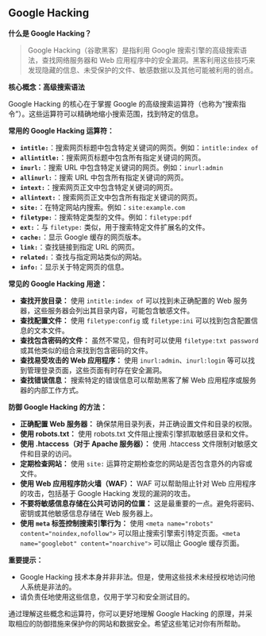 ## Google Hacking

**什么是 Google Hacking？**

>Google Hacking（谷歌黑客）是指利用 Google 搜索引擎的高级搜索语法，查找网络服务器和 Web 应用程序中的安全漏洞。黑客利用这些技巧来发现隐藏的信息、未受保护的文件、敏感数据以及其他可能被利用的弱点。

**核心概念：高级搜索语法**

Google Hacking 的核心在于掌握 Google 的高级搜索运算符（也称为“搜索指令”）。这些运算符可以精确地缩小搜索范围，找到特定的信息。

**常用的 Google Hacking 运算符：**

- **`intitle:`**：搜索网页标题中包含特定关键词的网页。例如：`intitle:index of`
- **`allintitle:`**：搜索网页标题中包含所有指定关键词的网页。
- **`inurl:`**：搜索 URL 中包含特定关键词的网页。例如：`inurl:admin`
- **`allinurl:`**：搜索 URL 中包含所有指定关键词的网页。
- **`intext:`**：搜索网页正文中包含特定关键词的网页。
- **`allintext:`**：搜索网页正文中包含所有指定关键词的网页。
- **`site:`**：在特定网站内搜索。例如：`site:example.com`
- **`filetype:`**：搜索特定类型的文件。例如：`filetype:pdf`
- **`ext:`**：与 `filetype:` 类似，用于搜索特定文件扩展名的文件。
- **`cache:`**：显示 Google 缓存的网页版本。
- **`link:`**：查找链接到指定 URL 的网页。
- **`related:`**：查找与指定网站类似的网站。
- **`info:`**：显示关于特定网页的信息。

**常见的 Google Hacking 用途：**

- **查找开放目录：** 使用 `intitle:index of` 可以找到未正确配置的 Web 服务器，这些服务器会列出其目录内容，可能包含敏感文件。
- **查找配置文件：** 使用 `filetype:config` 或 `filetype:ini` 可以找到包含配置信息的文本文件。
- **查找包含密码的文件：** 虽然不常见，但有时可以使用 `filetype:txt password` 或其他类似的组合来找到包含密码的文件。
- **查找易受攻击的 Web 应用程序：** 使用 `inurl:admin`、`inurl:login` 等可以找到管理登录页面，这些页面有时存在安全漏洞。
- **查找错误信息：** 搜索特定的错误信息可以帮助黑客了解 Web 应用程序或服务器的内部工作方式。

**防御 Google Hacking 的方法：**

- **正确配置 Web 服务器：** 确保禁用目录列表，并正确设置文件和目录的权限。
- **使用 robots.txt：** 使用 robots.txt 文件阻止搜索引擎抓取敏感目录和文件。
- **使用 .htaccess（对于 Apache 服务器）：** 使用 .htaccess 文件限制对敏感文件和目录的访问。
- **定期检查网站：** 使用 `site:` 运算符定期检查您的网站是否包含意外的内容或文件。
- **使用 Web 应用程序防火墙（WAF）：** WAF 可以帮助阻止针对 Web 应用程序的攻击，包括基于 Google Hacking 发现的漏洞的攻击。
- **不要将敏感信息存储在公共可访问的位置：** 这是最重要的一点。避免将密码、密钥或其他敏感信息存储在 Web 服务器上。
- **使用 `meta` 标签控制搜索引擎行为：** 使用 `<meta name="robots" content="noindex,nofollow">` 可以阻止搜索引擎索引特定页面。`<meta name="googlebot" content="noarchive">` 可以阻止 Google 缓存页面。

**重要提示：**

- Google Hacking 技术本身并非非法。但是，使用这些技术未经授权地访问他人系统是非法的。
- 请负责任地使用这些信息，仅用于学习和安全测试目的。

通过理解这些概念和运算符，你可以更好地理解 Google Hacking 的原理，并采取相应的防御措施来保护你的网站和数据安全。希望这些笔记对你有所帮助。